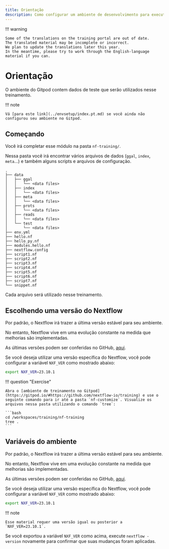 ```yaml
---
title: Orientação
description: Como configurar um ambiente de desenvolvimento para executar Nextflow
---
```


!!! warning

    Some of the translations on the training portal are out of date.
    The translated material may be incomplete or incorrect.
    We plan to update the translations later this year.
    In the meantime, please try to work through the English-language material if you can.

# Orientação

O ambiente do Gitpod contem dados de teste que serão utilizados nesse treinamento.

!!! note

    Vá [para este link](../envsetup/index.pt.md) se você ainda não configurou seu ambiente no Gitpod.

## Começando

Você irá completar esse módulo na pasta `nf-training/`.

Nessa pasta você irá encontrar vários arquivos de dados (`ggal`, `index`, `meta`...) e também alguns scripts e arquivos de configuração.

```console
.
├── data
│   ├── ggal
│   │   └── <data files>
│   ├── index
│   │   └── <data files>
│   ├── meta
│   │   └── <data files>
│   ├── prots
│   │   └── <data files>
│   ├── reads
│   │   └── <data files>
│   └── test
│       └── <data files>
├── env.yml
├── hello.nf
├── hello_py.nf
├── modules.hello.nf
├── nextflow.config
├── script1.nf
├── script2.nf
├── script3.nf
├── script4.nf
├── script5.nf
├── script6.nf
├── script7.nf
└── snippet.nf
```

Cada arquivo será utilizado nesse treinamento.

## Escolhendo uma versão do Nextflow

Por padrão, o Nextflow irá trazer a última versão estável para seu ambiente.

No entanto, Nextflow vive em uma evolução constante na medida que melhorias são implementadas.

As últimas versões podem ser conferidas no GitHub, [aqui](https://github.com/nextflow-io/nextflow/releases).

Se você deseja utilizar uma versão específica do Nextflow, você pode configurar a variável `NXF_VER` como mostrado abaixo:

```bash
export NXF_VER=23.10.1
```

!!! question "Exercise"

    Abra o [ambiente de treinamento no Gitpod](https://gitpod.io/#https://github.com/nextflow-io/training) e use o seguinte comando para ir até a pasta `nf-customize`. Visualize os arquivos nessa pasta utilizando o comando `tree`:

    ```bash
    cd /workspaces/training/nf-training
    tree .
    ```

## Variáveis do ambiente

Por padrão, o Nextflow irá trazer a última versão estável para seu ambiente.

No entanto, Nextflow vive em uma evolução constante na medida que melhorias são implementadas.

As últimas versões podem ser conferidas no GitHub, [aqui](https://github.com/nextflow-io/nextflow/releases).

Se você deseja utilizar uma versão específica do Nextflow, você pode configurar a variável `NXF_VER` como mostrado abaixo:

```bash
export NXF_VER=23.10.1
```

!!! note

    Esse material requer uma versão igual ou posterior a `NXF_VER=23.10.1`.

Se você exportou a variável `NXF_VER` como acima, execute `nextflow -version` novamente para confirmar que suas mudanças foram aplicadas.
